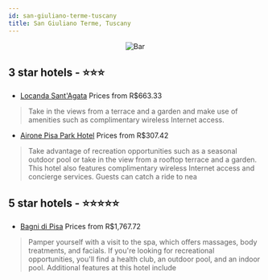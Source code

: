 ```yaml
---
id: san-giuliano-terme-tuscany
title: San Giuliano Terme, Tuscany
---
```


<center><img src="https://i.travelapi.com/hotels/2000000/1120000/1113600/1113530/0635723d_z.jpg" alt="Bar" /></center>


##  3 star hotels - ⭐️⭐️⭐️

-    [Locanda Sant'Agata](https://us.hurb.com/hotels/san-giuliano-terme/locanda-sant-agata-JNP-JP018889?cmp=18055) Prices from R$663.33
   > Take in the views from a terrace and a garden and make use of amenities such as complimentary wireless Internet access.
-    [Airone Pisa Park Hotel](https://us.hurb.com/hotels/san-giuliano-terme/airone-pisa-park-hotel-JNP-JP047622?cmp=18055) Prices from R$307.42
   > Take advantage of recreation opportunities such as a seasonal outdoor pool or take in the view from a rooftop terrace and a garden. This hotel also features complimentary wireless Internet access and concierge services. Guests can catch a ride to nea

##  5 star hotels - ⭐️⭐️⭐️⭐️⭐️

-    [Bagni di Pisa](https://us.hurb.com/hotels/san-giuliano-terme/bagni-di-pisa-JNP-JP047608?cmp=18055) Prices from R$1,767.72
   > Pamper yourself with a visit to the spa, which offers massages, body treatments, and facials. If you're looking for recreational opportunities, you'll find a health club, an outdoor pool, and an indoor pool. Additional features at this hotel include 
